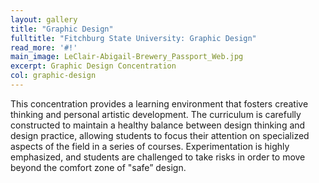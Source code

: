 ```yaml
---
layout: gallery
title: "Graphic Design"
fulltitle: "Fitchburg State University: Graphic Design"
read_more: '#!'
main_image: LeClair-Abigail-Brewery_Passport_Web.jpg
excerpt: Graphic Design Concentration
col: graphic-design
---
```

This concentration provides a learning environment that fosters creative thinking and personal artistic development. The curriculum is carefully constructed to maintain a healthy balance between design thinking and design practice, allowing students to focus their attention on specialized aspects of the field in a series of courses. Experimentation is highly emphasized, and students are challenged to take risks in order to move beyond the comfort zone of "safe” design. 
